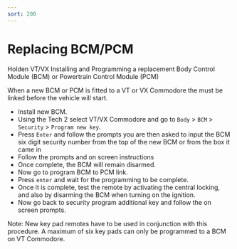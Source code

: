 ```yaml
---
sort: 200
---
```

# Replacing BCM/PCM

Holden VT/VX Installing and Programming a replacement Body Control Module (BCM) or Powertrain Control Module (PCM)

When a new BCM or PCM is fitted to a VT or VX Commodore the must be linked before the vehicle will start.

* Install new BCM.
* Using the Tech 2 select VT/VX Commodore and go to `Body` > `BCM` > `Security` > `Program new key`.
* Press `Enter` and follow the prompts you are then asked to input the BCM six digit security number from the top of the new BCM or from the box it came in
* Follow the prompts and on screen instructions
* Once complete, the BCM will remain disarmed.
* Now go to program BCM to PCM link.
* Press `enter` and wait for the programming to be complete.
* Once it is complete, test the remote by activating the central locking, and also by disarming the BCM when turning on the ignition.
* Now go back to security program additional key and follow the on screen prompts.

Note: New key pad remotes have to be used in conjunction with this procedure. A maximum of six key pads can only be programmed to a BCM on VT Commodore. 
